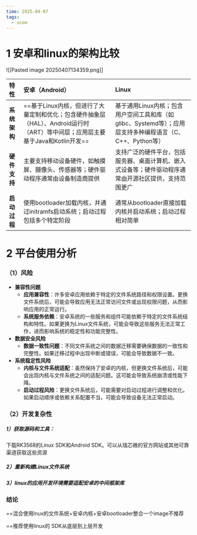 ```yaml
---
time: 2025-04-07
tags:
  - scom
---
```


# 1 安卓和linux的架构比较

![[Pasted image 20250407134359.png]]


| 特性       | 安卓（Android）                                                                     | Linux                                                              |
| :------- | :------------------------------------------------------------------------------ | :----------------------------------------------------------------- |
| **系统架构** | ==基于Linux内核，但进行了大量定制和优化；包含硬件抽象层（HAL）、Android运行时（ART）等中间层；应用层主要基于Java和Kotlin开发== | 基于通用Linux内核；包含用户空间工具和库（如glibc、Systemd等）；应用层支持多种编程语言（C、C++、Python等） |
| **硬件支持** | 主要支持移动设备硬件，如触摸屏、摄像头、传感器等；硬件驱动程序通常由设备制造商提供                                       | 支持广泛的硬件平台，包括服务器、桌面计算机、嵌入式设备等；硬件驱动程序通常由开源社区提供，支持范围更广                |
| **启动过程** | 使用bootloader加载内核，并通过initramfs启动系统；启动过程包括多个特定阶段                                  | 通常从bootloader直接加载内核并启动系统；启动过程相对简单                                  |

# 2 平台使用分析

### （1）风险

- **兼容性问题**
    - **应用兼容性**：许多安卓应用依赖于特定的文件系统路径和权限设置。更换文件系统后，可能会导致应用无法正常访问文件或出现权限问题，从而影响应用的正常运行。
    - **系统服务依赖**：安卓系统的一些服务和组件可能依赖于特定的文件系统结构和特性。如果更换为Linux文件系统，可能会导致这些服务无法正常工作，进而影响系统的稳定性和功能完整性。
- **数据安全风险**
    - **数据一致性问题**：不同文件系统之间的数据迁移需要确保数据的一致性和完整性。如果迁移过程中出现中断或错误，可能会导致数据不一致。
- **系统稳定性风险**
    - **内核与文件系统适配**：虽然保持了安卓的内核，但更换文件系统后，可能会出现内核与文件系统之间的适配问题。这可能会导致系统崩溃或性能下降。
    - **启动过程风险**：更换文件系统后，可能需要对启动过程进行调整和优化。如果启动顺序或依赖关系配置不当，可能会导致设备无法正常启动。

### （2）开发复杂性
##### 1）获取源码和工具：
下载RK3568的Linux SDK和Android SDK。可以从瑞芯微的官方网站或其他可靠渠道获取这些资源
#####  2）重新构建Linux文件系统

#####  3）linux的应用开发环境需要适配安卓的中间框架库

### 结论
==混合使用lnux的文件系统+安卓内核+安卓bootloader整合一个image不推荐

==推荐使用linux的 SDK从底层到上层开发